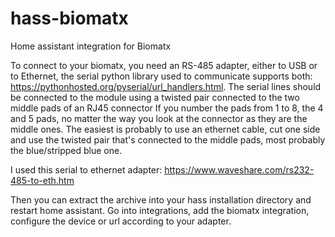 # hass-biomatx
Home assistant integration for Biomatx

To connect to your biomatx, you need an RS-485 adapter, either to USB or to Ethernet, the serial python library used to communicate supports both: https://pythonhosted.org/pyserial/url_handlers.html.
The serial lines should be connected to the module using a twisted pair connected to the two middle pads of an RJ45 connector
If you number the pads from 1 to 8, the 4 and 5 pads, no matter the way you look at the connector as they are the middle ones.
The easiest is probably to use an ethernet cable, cut one side and use the twisted pair that's connected to the middle pads, most probably the blue/stripped blue one.

I used this serial to ethernet adapter: https://www.waveshare.com/rs232-485-to-eth.htm

Then you can extract the archive into your hass installation directory and restart home assistant.
Go into integrations, add the biomatx integration, configure the device or url according to your adapter.
